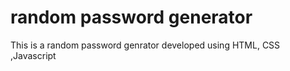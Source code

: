 # random password generator
 This is a random password genrator developed using HTML, CSS ,Javascript
